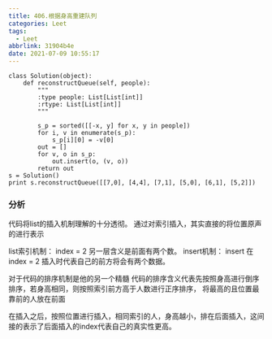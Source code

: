 ```yaml
---
title: 406.根据身高重建队列
categories: Leet
tags:
  - Leet
abbrlink: 31904b4e
date: 2021-07-09 10:55:17
---
```



```cython
class Solution(object):
    def reconstructQueue(self, people):
        """
        :type people: List[List[int]]
        :rtype: List[List[int]]
        """

        s_p = sorted([[-x, y] for x, y in people])
        for i, v in enumerate(s_p):
            s_p[i][0] = -v[0]
        out = []
        for v, o in s_p:
            out.insert(o, (v, o))
        return out
s = Solution()
print s.reconstructQueue([[7,0], [4,4], [7,1], [5,0], [6,1], [5,2]])
```


### 分析

代码将list的插入机制理解的十分透彻。 通过对索引插入，其实直接的将位置原声的进行表示

list索引机制： index = 2 另一层含义是前面有两个数。
insert机制： insert 在 index = 2 插入时代表自己的前方将会有两个数据。 


对于代码的排序机制是他的另一个精髓
代码的排序含义代表先按照身高进行倒序排序，若身高相同，则按照索引前方高于人数进行正序排序，
将最高的且位置最靠前的人放在前面

在插入之后，按照位置进行插入，相同索引的人，身高越小，排在后面插入，这间接的表示了后面插入的index代表自己的真实性更高。